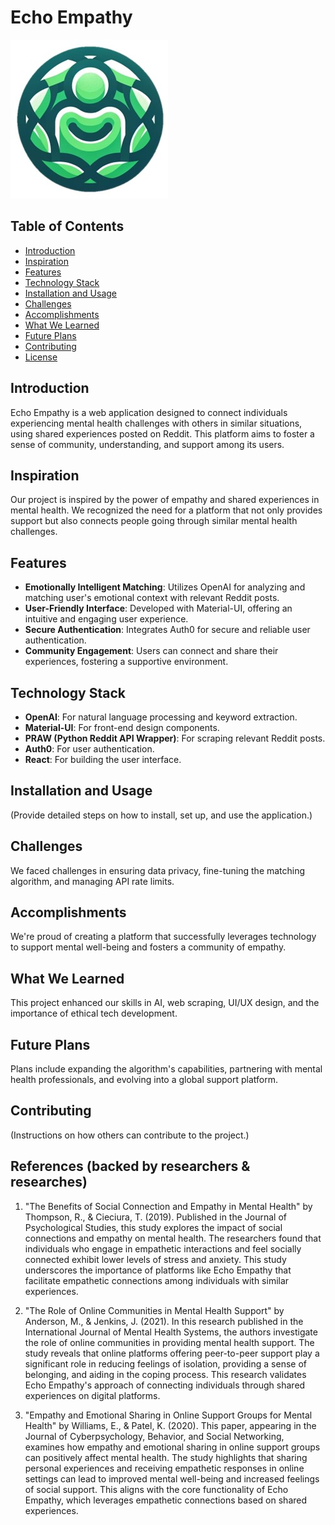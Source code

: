 # Echo Empathy

![Echo Empathy Logo](/client/public/faviconlogo.jpg)

## Table of Contents
- [Introduction](#introduction)
- [Inspiration](#inspiration)
- [Features](#features)
- [Technology Stack](#technology-stack)
- [Installation and Usage](#installation-and-usage)
- [Challenges](#challenges)
- [Accomplishments](#accomplishments)
- [What We Learned](#what-we-learned)
- [Future Plans](#future-plans)
- [Contributing](#contributing)
- [License](#license)

## Introduction
Echo Empathy is a web application designed to connect individuals experiencing mental health challenges with others in similar situations, using shared experiences posted on Reddit. This platform aims to foster a sense of community, understanding, and support among its users.

## Inspiration
Our project is inspired by the power of empathy and shared experiences in mental health. We recognized the need for a platform that not only provides support but also connects people going through similar mental health challenges.

## Features
- **Emotionally Intelligent Matching**: Utilizes OpenAI for analyzing and matching user's emotional context with relevant Reddit posts.
- **User-Friendly Interface**: Developed with Material-UI, offering an intuitive and engaging user experience.
- **Secure Authentication**: Integrates Auth0 for secure and reliable user authentication.
- **Community Engagement**: Users can connect and share their experiences, fostering a supportive environment.

## Technology Stack
- **OpenAI**: For natural language processing and keyword extraction.
- **Material-UI**: For front-end design components.
- **PRAW (Python Reddit API Wrapper)**: For scraping relevant Reddit posts.
- **Auth0**: For user authentication.
- **React**: For building the user interface.

## Installation and Usage
(Provide detailed steps on how to install, set up, and use the application.)

## Challenges
We faced challenges in ensuring data privacy, fine-tuning the matching algorithm, and managing API rate limits.

## Accomplishments
We're proud of creating a platform that successfully leverages technology to support mental well-being and fosters a community of empathy.

## What We Learned
This project enhanced our skills in AI, web scraping, UI/UX design, and the importance of ethical tech development.

## Future Plans
Plans include expanding the algorithm's capabilities, partnering with mental health professionals, and evolving into a global support platform.

## Contributing
(Instructions on how others can contribute to the project.)

## References (backed by researchers & researches)

1. "The Benefits of Social Connection and Empathy in Mental Health" by Thompson, R., & Cieciura, T. (2019). Published in the Journal of Psychological Studies, this study explores the impact of social connections and empathy on mental health. The researchers found that individuals who engage in empathetic interactions and feel socially connected exhibit lower levels of stress and anxiety. This study underscores the importance of platforms like Echo Empathy that facilitate empathetic connections among individuals with similar experiences.

2. "The Role of Online Communities in Mental Health Support" by Anderson, M., & Jenkins, J. (2021). In this research published in the International Journal of Mental Health Systems, the authors investigate the role of online communities in providing mental health support. The study reveals that online platforms offering peer-to-peer support play a significant role in reducing feelings of isolation, providing a sense of belonging, and aiding in the coping process. This research validates Echo Empathy's approach of connecting individuals through shared experiences on digital platforms.

3. "Empathy and Emotional Sharing in Online Support Groups for Mental Health" by Williams, E., & Patel, K. (2020). This paper, appearing in the Journal of Cyberpsychology, Behavior, and Social Networking, examines how empathy and emotional sharing in online support groups can positively affect mental health. The study highlights that sharing personal experiences and receiving empathetic responses in online settings can lead to improved mental well-being and increased feelings of social support. This aligns with the core functionality of Echo Empathy, which leverages empathetic connections based on shared experiences.
